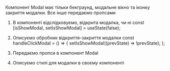Компонент Modal має тільки бекграунд, модальне вікно та іконку закриття модалки. Все інше передаємо пропсами

1. В компоненті відслідковуємо, відкрита модалка, чи ні
   const [isShowModal, setIsShowModal] = useState(false);

2. Описуємо обробник відкриття-закриття модалки
   const handleClickModal = () => {
   setIsShowModal((prevState) => !prevState);
   };

3. Передаємо пропси в компонент Modal
  <!-- {isShowModal && (
    <Modal
      isShowModal={isShowModal}
      onClick={handleClickModal}
      title1={{ text: t('modal.title1'), className: `${s.title}` }}
      title2={{
        text: t('modal.title2'),
        className: `${s.titleRest}`,
      }}
      subtitle={{
        text: t('modal.subtitle'),
        className: `${s.subtitle}`,
      }}
      link={{
        text: t('modal.link'),
        className: `${s.link}`,
      }}
      image={{
        src: `${IMAGES.DONE}`,
        alt: 'Done registration',
        width: '220',
        height: '150',
        className: `${s.image}`,
      }}
      icon={<ICONS.CROSS_SMALL />}
      button={
        <AuthButton
          type='button'
          text='OK'
          onClick={handleClickModal}
          size='small'
          color='blue'
          className={s.modalBtn}
        />
      }
    />
  )} -->

4. Описуємо стилі для модалки в своєму компоненті
<!-- .image {
  margin-bottom: 32px;
}

.title {
width: 351px;

font-weight: var(--extrabold);
font-size: var(--title);
text-align: center;
}

.titleRest {
composes: title;
margin-bottom: 40px;

font-weight: var(--bold);
font-size: var(--subtitle);
}

.subtitle {
composes: title;
width: 292px;
margin-bottom: 56px;
font-weight: var(--bold);
font-size: var(--text-lg);
text-align: left;
}

.link {
composes: subtitle;
color: var(--accent-cl);
}

.modalBtn {
min-width: 130px;
} -->
